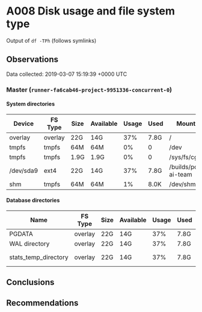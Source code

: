 # A008 Disk usage and file system type
Output of `df -TPh` (follows symlinks)

## Observations ##
Data collected: 2019-03-07 15:19:39 +0000 UTC  

    
### Master (`runner-fa6cab46-project-9951336-concurrent-0`) ###

#### System directories ####
Device | FS Type | Size | Available | Usage | Used | Mount Point 
-------|---------|------|-----------|-----|------|-------------
overlay|overlay|22G|14G|37%|7.8G|/
tmpfs|tmpfs|64M|64M|0%|0|/dev
tmpfs|tmpfs|1.9G|1.9G|0%|0|/sys/fs/cgroup
/dev/sda9|ext4|22G|14G|37%|7.8G|/builds/postgres-ai-team
shm|tmpfs|64M|64M|1%|8.0K|/dev/shm


#### Database directories ####
Name | FS Type | Size | Available | Usage | Used | Mount Point | Path | Device
-----|---------|------|-----------|-----|------|-------------|------|-------
PGDATA|overlay|22G|14G|37%|7.8G|/|/var/lib/postgresql/11/main|overlay
WAL directory|overlay|22G|14G|37%|7.8G|/|/var/lib/postgresql/11/main/pg_wal|overlay
stats_temp_directory|overlay|22G|14G|37%|7.8G|/|/var/run/postgresql/11-main.pg_stat_tmp|overlay


    




## Conclusions ##

## Recommendations ##
